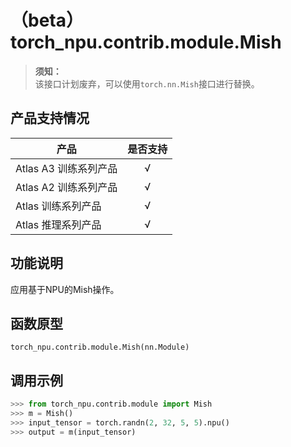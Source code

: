 # （beta）torch_npu.contrib.module.Mish

>**须知：**<br>
>该接口计划废弃，可以使用`torch.nn.Mish`接口进行替换。

## 产品支持情况

| 产品                                                         | 是否支持 |
| ------------------------------------------------------------ | :------: |
|<term>Atlas A3 训练系列产品</term>           |    √     |
|<term>Atlas A2 训练系列产品</term> | √   |
|<term>Atlas 训练系列产品</term> | √   |
|<term>Atlas 推理系列产品</term>| √   |

## 功能说明

应用基于NPU的Mish操作。

## 函数原型

```
torch_npu.contrib.module.Mish(nn.Module)
```

## 调用示例

```python
>>> from torch_npu.contrib.module import Mish
>>> m = Mish()
>>> input_tensor = torch.randn(2, 32, 5, 5).npu()
>>> output = m(input_tensor)
```

